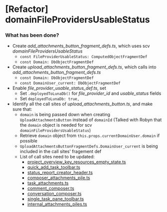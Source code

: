 # [Refactor] domainFileProvidersUsableStatus

### What has been done?
- Create _add_attachments_button_fragment_defs.ts_, which uses scv _domainFileProvidersUsableStatus_
  - `const FileProviderUsableStatus: ComputedObjectFragmentDef`
  -  `const Domain: DbObjectFragmentDef`   
- Create _upload_attachments_button_fragment_defs.ts_, which calls into _add_attachments_button_fragment_defs.ts_ 
  - `const Domain: DbObjectFragmentDef`
  - `const DomainUser_current: DbObjectFragmentDef`
- Enable _file_provider_usable_status_def.ts_, set
  - Set `.deployedToLunaDb()` for _file_provider_id_ and _usable_status_ fields
  - Set `deployedToLunaDb: true,`
- Identify all the call sites of _upload_attachments_button.ts_, and make sure that:
  - `domain` is being passed down when creating `UploadAttachmentsButton` instead of `domainId` (Talked with Robyn that the `domain` object is needed for scv `domainFileProvidersUsableStatus`)
  - Retrieve `domain` object from `this.props.currentDomainUser.domain` if possible
  - `UploadAttachmentsButtonFragmentDefs.DomainUser_current` is being included in the call sites' fragement def
  - List of call sites need to be updated:
    - [project_overview_key_resources_empty_state.ts](https://github.com/Asana/codez/pull/131619/files#diff-611ab1d7663d05663280d03e04667d3e180dd9cc3db67bc1b60c81592bfc7d6eR50)
    - [quick_add_task_toolbar.ts](https://github.com/Asana/codez/pull/131619/files#diff-e3278f0919d8f567279bff81b788a6811e1aeff98cf976f80ef3c9db394680f8R184)
    - [status_report_creator_header.ts](https://github.com/Asana/codez/pull/131619/files#diff-3e20cfef352fa14bb851d61edaaa336484efdbd49a9d3812b0128a10d7bd0b5aR634)
    - [composer_attachments_pile.ts](https://github.com/Asana/codez/pull/131619/files#diff-0f746ba60a592770ac2148bf2320ef65d75eabc73f50ff4eb96d66ed1dc07708R251)
    - [task_attachments.ts](https://github.com/Asana/codez/pull/131619/files#diff-075dc3d2c9c203e6dc605bf452f6fe682383fd2ed76d5ed5bc9bae0af8325b26R113)
    - [comment_composer.ts](https://github.com/Asana/codez/pull/131619/files#diff-57b69e00414700531caa85ac346bd53df818693987bf91eac850f07eddbd92e7R375)
    - [conversation_composer.ts](https://github.com/Asana/codez/pull/131619/files#diff-50ef85744bd2d139335644734e3d3b9bd74accfbdaebd9460c57beae7eca864dR6)
    - [single_task_pane_toolbar.ts](https://github.com/Asana/codez/pull/131619/files#diff-f05a0dd8b30185eea45cf7946d3c02aa354962a4d20c146b958df23271cf4e4fR340)
    - [internal_attachments_piles.ts]()

##
